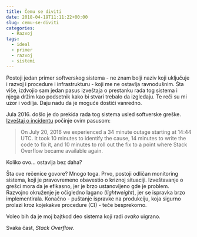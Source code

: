 ```yaml
---
title: Čemu se diviti
date: 2018-04-19T11:11:22+00:00
slug: cemu-se-diviti
categories:
  - Razvoj
tags:
  - ideal
  - primer
  - razvoj
  - sistemi
---
```


Postoji jedan primer softverskog sistema - ne znam bolji naziv koji uključuje i razvoj i procedure i infrastrukturu - koji me ne ostavlja ravnodušnim. Šta više, izdvojio sam jedan pasus izveštaja o prestanku rada tog sistema i njega držim kao podsetnik kako bi stvari trebalo da izgledaju. Te reči su mi uzor i vodilja. Daju nadu da je moguće dostići vanredno.

<!--more-->

Jula 2016. došlo je do prekida rada tog sistema usled softverske greške. [Izveštaj o incidentu](http://stackstatus.net/post/147710624694/outage-postmortem-july-20-2016) počinje ovim pasusom:

> On July 20, 2016 we experienced a 34 minute outage starting at 14:44 UTC. It took 10 minutes to identify the cause, 14 minutes to write the code to fix it, and 10 minutes to roll out the fix to a point where Stack Overflow became available again.

Koliko ovo... ostavlja bez daha?

Šta ove rečenice govore? Mnogo toga. Prvo, postoji odličan monitoring sistema, koji je pravovremeno obavestio o kriznoj situaciji. Izveštavanje o grešci mora da je efikasno, jer je brzo ustanovljeno gde je problem. Razvojno okruženje je očigledno lagano (_lightweight_), jer se ispravka brzo implementirala. Konačno - puštanje ispravke na produkciju, koja sigurno prolazi kroz kojekakve procedure (CI) - teče besprekorno.

Voleo bih da je moj bajtkod deo sistema koji radi _ovako_ uigrano.

Svaka čast, _Stack Overflow_.